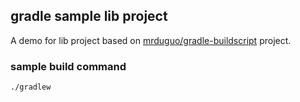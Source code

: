 ## gradle sample lib project 
A demo for lib project based on [mrduguo/gradle-buildscript](https://github.com/mrduguo/gradle-buildscript) project. 


### sample build command

```
./gradlew
```

